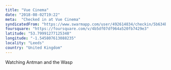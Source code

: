 ```yaml
---
title: "Vue Cinema"
date: "2018-08-02T19:22"
meta:  "Checked in at Vue Cinema"
syndicatedFrom: "https://www.swarmapp.com/user/492614834/checkin/5b634bd29b0473002cc70a4b"
foursquare: "https://foursquare.com/v/4b5df07df964a520fb7429e3"
latitude: "53.79991277125348"
longitude: "-1.545807613088235"
locality: "Leeds"
country: "United Kingdom"
---
```

Watching Antman and the Wasp
